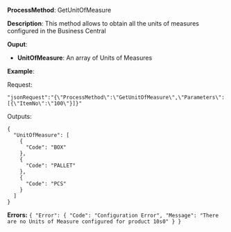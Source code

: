 **ProcessMethod**: GetUnitOfMeasure

**Description**:
This method allows to obtain all the units of measures configured in the Business Central

**Ouput**: 
-	**UnitOfMeasure**: An array of Units of Measures

**Example**:

Request:

`"jsonRequest":"{\"ProcessMethod\":\"GetUnitOfMeasure\",\"Parameters\":[{\"ItemNo\":\"100\"}]}"`

Outputs:


```
{
  "UnitOfMeasure": [
    {
      "Code": "BOX"
    },
    {
      "Code": "PALLET"
    },
    {
      "Code": "PCS"
    }
  ]
}
```
**Errors:**
`
{
  "Error": {
    "Code": "Configuration Error",
    "Message": "There are no Units of Measure configured for product 10s0"
  }
}
`


